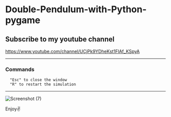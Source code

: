 # Double-Pendulum-with-Python-pygame

## Subscribe to my youtube channel 
https://www.youtube.com/channel/UCjPk9YDheKst1FlAf_KSpyA

---
### Commands
      "Esc" to close the window
      "R" to restart the simulation
---

![Screenshot (7)](https://user-images.githubusercontent.com/48150537/125934112-c71fe600-3b54-4655-be38-cbef9e3196b2.png)

Enjoy✌️
